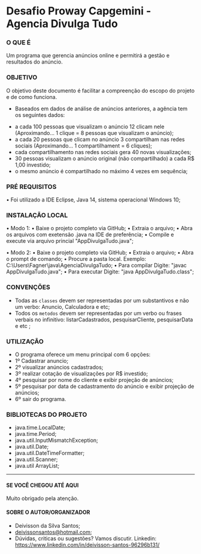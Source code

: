 # Desafio Proway Capgemini - Agencia Divulga Tudo

### O QUE É
Um programa que gerencia anúncios online e permitirá a gestão e resultados do anúncio.

### OBJETIVO
O objetivo deste documento é facilitar a compreenção do escopo do projeto e de como funciona.

- Baseados em dados de análise de anúncios anteriores, a agência tem os seguintes dados:
* a cada 100 pessoas que visualizam o anúncio 12 clicam nele (Aproximando... 1 clique = 8 pessoas que visualizam o anúncio);
* a cada 20 pessoas que clicam no anúncio 3 compartilham nas redes sociais (Aproximando... 1 compartilhament = 6 cliques);
* cada compartilhamento nas redes sociais gera 40 novas visualizações;
* 30 pessoas visualizam o anúncio original (não compartilhado) a cada R$ 1,00 investido;
* o mesmo anúncio é compartilhado no máximo 4 vezes em sequência;

### PRÉ REQUISITOS
• Foi utilizado a IDE Eclipse, Java 14, sistema operacional Windows 10;

### INSTALAÇÃO LOCAL
• Modo 1:
• Baixe o projeto completo via GitHub;
• Extraia o arquivo;
• Abra os arquivos com exetensão .java na IDE de preferência;
• Compile e execute via arquivo princial "AppDivulgaTudo.java";

• Modo 2:
• Baixe o projeto completo via GitHub;
• Extraia o arquivo;
• Abra o prompt de comando;
• Procure a pasta local. Exemplo: C:\Users\Fagner\java\AgenciaDivulgaTudo;
• Para compilar Digite: "javac AppDivulgaTudo.java";
• Para executar Digite: "java AppDivulgaTudo.class";

### CONVENÇÕES
* Todas as `classes` devem ser representadas por um substantivos e não um verbo: Anuncio, Calculadora e etc;
* Todos os `metodos` devem ser representadas por um verbo ou frases verbais no infinitivo: listarCadastrados, pesquisarCliente, pesquisarData e etc ;

### UTILIZAÇÃO
* O programa oferece um menu principal com 6 opções:
* 1º Cadastrar anuncio;
* 2º visualizar anúncios cadastrados;
* 3º realizar cotação de visualizações por R$ investido;
* 4º pesquisar por nome do cliente e exibir projeção de anúncios;
* 5º pesquisar por data de cadastramento do anúncio e exibir projeção de anúncios;
* 6º sair do programa.

### BIBLIOTECAS DO PROJETO
* java.time.LocalDate;
* java.time.Period;
* java.util.InputMismatchException;
* java.util.Date;
* java.util.DateTimeFormatter;
* java.util.Scanner;
* java.util ArrayList;

----------------------------
#### SE VOCÊ CHEGOU ATÉ AQUI
Muito obrigado pela atenção.

#### SOBRE O AUTOR/ORGANIZADOR
* Deivisson da Silva Santos;
* deivissonsantos@hotmail.com;
* Dúvidas, criticas ou sugestões? Vamos discutir. Linkedin: https://www.linkedin.com/in/deivisson-santos-96296b131/
